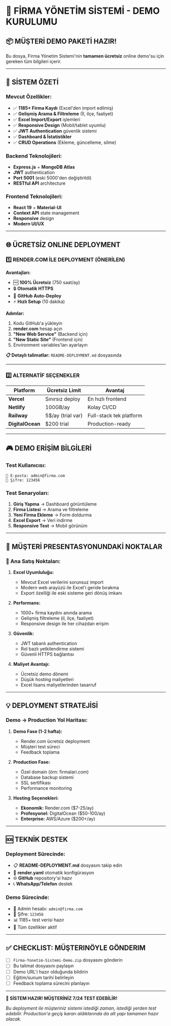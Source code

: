 # 🚀 FİRMA YÖNETİM SİSTEMİ - DEMO KURULUMU

## 📦 MÜŞTERİ DEMO PAKETİ HAZIR!

Bu dosya, Firma Yönetim Sistemi'nin **tamamen ücretsiz** online demo'su için gereken tüm bilgileri içerir.

---

## 🎯 SİSTEM ÖZETİ

### **Mevcut Özellikler:**
- ✅ **1185+ Firma Kaydı** (Excel'den import edilmiş)
- ✅ **Gelişmiş Arama & Filtreleme** (İl, ilçe, faaliyet)
- ✅ **Excel Import/Export** işlemleri
- ✅ **Responsive Design** (Mobil/tablet uyumlu)
- ✅ **JWT Authentication** güvenlik sistemi
- ✅ **Dashboard & İstatistikler**
- ✅ **CRUD Operations** (Ekleme, güncelleme, silme)

### **Backend Teknolojileri:**
- **Express.js** + **MongoDB Atlas**
- **JWT** authentication
- **Port 5001** (eski 5000'den değiştirildi)
- **RESTful API** architecture

### **Frontend Teknolojileri:**
- **React 19** + **Material-UI**
- **Context API** state management
- **Responsive** design
- **Modern UI/UX**

---

## 🌐 ÜCRETSİZ ONLINE DEPLOYMENT

### **1️⃣ RENDER.COM İLE DEPLOYMENT (ÖNERİLEN)**

**Avantajları:**
- 🆓 **100% Ücretsiz** (750 saat/ay)
- 🔒 **Otomatik HTTPS**
- 🚀 **GitHub Auto-Deploy**
- ⚡ **Hızlı Setup** (10 dakika)

**Adımlar:**
1. Kodu GitHub'a yükleyin
2. **render.com** hesap açın
3. **"New Web Service"** (Backend için)
4. **"New Static Site"** (Frontend için)
5. Environment variables'ları ayarlayın

**📋 Detaylı talimatlar:** `README-DEPLOYMENT.md` dosyasında

---

### **2️⃣ ALTERNATİF SEÇENEKLER**

| Platform | Ücretsiz Limit | Avantaj |
|----------|---------------|---------|
| **Vercel** | Sınırsız deploy | En hızlı frontend |
| **Netlify** | 100GB/ay | Kolay CI/CD |
| **Railway** | 5$/ay (trial var) | Full-stack tek platform |
| **DigitalOcean** | $200 trial | Production-ready |

---

## 🎮 DEMO ERİŞİM BİLGİLERİ

### **Test Kullanıcısı:**
```
👤 E-posta: admin@firma.com
🔑 Şifre: 123456
```

### **Test Senaryoları:**
1. **Giriş Yapma** → Dashboard görüntüleme
2. **Firma Listesi** → Arama ve filtreleme
3. **Yeni Firma Ekleme** → Form doldurma
4. **Excel Export** → Veri indirme
5. **Responsive Test** → Mobil görünüm

---

## 📱 MÜŞTERİ PRESENTASYONUNDAKİ NOKTALAR

### **🎯 Ana Satış Noktaları:**

1. **Excel Uyumluluğu:**
   - Mevcut Excel verilerini sorunsuz import
   - Modern web arayüzü ile Excel'i geride bırakma
   - Export özelliği ile eski sisteme geri dönüş imkanı

2. **Performans:**
   - 1000+ firma kaydını anında arama
   - Gelişmiş filtreleme (il, ilçe, faaliyet)
   - Responsive design ile her cihazdan erişim

3. **Güvenlik:**
   - JWT tabanlı authentication
   - Rol bazlı yetkilendirme sistemi
   - Güvenli HTTPS bağlantısı

4. **Maliyet Avantajı:**
   - Ücretsiz demo dönemi
   - Düşük hosting maliyetleri
   - Excel lisans maliyetlerinden tasarruf

---

## 💡 DEPLOYMENT STRATEJİSİ

### **Demo → Production Yol Haritası:**

1. **Demo Fase (1-2 hafta):**
   - Render.com ücretsiz deployment
   - Müşteri test süreci
   - Feedback toplama

2. **Production Fase:**
   - Özel domain (örn: firmalari.com)
   - Database backup sistemi
   - SSL sertifikası
   - Performance monitoring

3. **Hosting Seçenekleri:**
   - **Ekonomik:** Render.com ($7-25/ay)
   - **Profesyonel:** DigitalOcean ($50-100/ay)
   - **Enterprise:** AWS/Azure ($200+/ay)

---

## 🆘 TEKNİK DESTEK

### **Deployment Sürecinde:**
- 📋 **README-DEPLOYMENT.md** dosyasını takip edin
- 🔧 **render.yaml** otomatik konfigürasyon
- 🌐 **GitHub** repository'si hazır
- 📞 **WhatsApp/Telefon** destek

### **Demo Sürecinde:**
- 👤 Admin hesabı: `admin@firma.com`
- 🔑 Şifre: `123456`
- 📊 1185+ test verisi hazır
- 🎯 Tüm özellikler aktif

---

## ✅ CHECKLIST: MÜŞTERINÖYLE GÖNDERIM

- [ ] `Firma-Yonetim-Sistemi-Demo.zip` dosyasını gönderin
- [ ] Bu talimat dosyasını paylaşın
- [ ] Demo URL'i hazır olduğunda bildirin
- [ ] Eğitim/sunum tarihi belirleyin
- [ ] Feedback toplama sürecini planlayın

---

**🎉 SİSTEM HAZIR! MÜŞTERİNİZ 7/24 TEST EDEBİLİR!**

*Bu deployment ile müşteriniz sistemi istediği zaman, istediği yerden test edebilir. Production'a geçiş kararı aldıklarında da alt yapı tamamen hazır olacak.* 